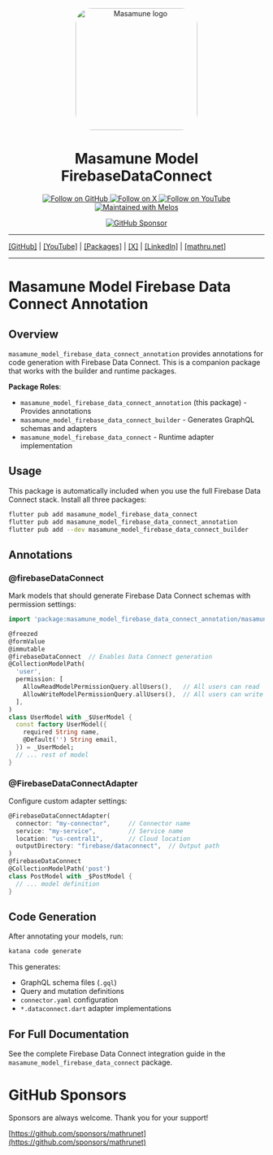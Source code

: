 <p align="center">
  <a href="https://mathru.net">
    <img width="240px" src="https://raw.githubusercontent.com/mathrunet/flutter_masamune/master/.github/images/icon.png" alt="Masamune logo" style="border-radius: 32px"s><br/>
  </a>
  <h1 align="center">Masamune Model FirebaseDataConnect</h1>
</p>

<p align="center">
  <a href="https://github.com/mathrunet">
    <img src="https://img.shields.io/static/v1?label=GitHub&message=Follow&logo=GitHub&color=333333&link=https://github.com/mathrunet" alt="Follow on GitHub" />
  </a>
  <a href="https://x.com/mathru">
    <img src="https://img.shields.io/static/v1?label=@mathru&message=Follow&logo=X&color=0F1419&link=https://x.com/mathru" alt="Follow on X" />
  </a>
  <a href="https://www.youtube.com/c/mathrunetchannel">
    <img src="https://img.shields.io/static/v1?label=YouTube&message=Follow&logo=YouTube&color=FF0000&link=https://www.youtube.com/c/mathrunetchannel" alt="Follow on YouTube" />
  </a>
  <a href="https://github.com/invertase/melos">
    <img src="https://img.shields.io/static/v1?label=maintained%20with&message=melos&color=FF1493&link=https://github.com/invertase/melos" alt="Maintained with Melos" />
  </a>
</p>

<p align="center">
  <a href="https://github.com/sponsors/mathrunet"><img src="https://img.shields.io/static/v1?label=Sponsor&message=%E2%9D%A4&logo=GitHub&color=ff69b4&link=https://github.com/sponsors/mathrunet" alt="GitHub Sponsor" /></a>
</p>

---

[[GitHub]](https://github.com/mathrunet) | [[YouTube]](https://www.youtube.com/c/mathrunetchannel) | [[Packages]](https://pub.dev/publishers/mathru.net/packages) | [[X]](https://x.com/mathru) | [[LinkedIn]](https://www.linkedin.com/in/mathrunet/) | [[mathru.net]](https://mathru.net)

---

# Masamune Model Firebase Data Connect Annotation

## Overview

`masamune_model_firebase_data_connect_annotation` provides annotations for code generation with Firebase Data Connect. This is a companion package that works with the builder and runtime packages.

**Package Roles**:
- `masamune_model_firebase_data_connect_annotation` (this package) - Provides annotations
- `masamune_model_firebase_data_connect_builder` - Generates GraphQL schemas and adapters
- `masamune_model_firebase_data_connect` - Runtime adapter implementation

## Usage

This package is automatically included when you use the full Firebase Data Connect stack. Install all three packages:

```bash
flutter pub add masamune_model_firebase_data_connect
flutter pub add masamune_model_firebase_data_connect_annotation
flutter pub add --dev masamune_model_firebase_data_connect_builder
```

## Annotations

### @firebaseDataConnect

Mark models that should generate Firebase Data Connect schemas with permission settings:

```dart
import 'package:masamune_model_firebase_data_connect_annotation/masamune_model_firebase_data_connect_annotation.dart';

@freezed
@formValue
@immutable
@firebaseDataConnect  // Enables Data Connect generation
@CollectionModelPath(
  'user',
  permission: [
    AllowReadModelPermissionQuery.allUsers(),   // All users can read
    AllowWriteModelPermissionQuery.allUsers(),  // All users can write
  ],
)
class UserModel with _$UserModel {
  const factory UserModel({
    required String name,
    @Default('') String email,
  }) = _UserModel;
  // ... rest of model
}
```

### @FirebaseDataConnectAdapter

Configure custom adapter settings:

```dart
@FirebaseDataConnectAdapter(
  connector: "my-connector",     // Connector name
  service: "my-service",         // Service name
  location: "us-central1",       // Cloud location
  outputDirectory: "firebase/dataconnect",  // Output path
)
@firebaseDataConnect
@CollectionModelPath('post')
class PostModel with _$PostModel {
  // ... model definition
}
```

## Code Generation

After annotating your models, run:

```bash
katana code generate
```

This generates:
- GraphQL schema files (`.gql`)
- Query and mutation definitions
- `connector.yaml` configuration
- `*.dataconnect.dart` adapter implementations

## For Full Documentation

See the complete Firebase Data Connect integration guide in the `masamune_model_firebase_data_connect` package.

# GitHub Sponsors

Sponsors are always welcome. Thank you for your support!

[https://github.com/sponsors/mathrunet](https://github.com/sponsors/mathrunet)